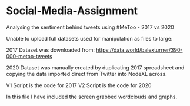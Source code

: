 # Social-Media-Assignment
Analysing the sentiment behind tweets using #MeToo - 2017 vs 2020

Unable to upload full datasets used for manipulation as files to large:

2017 Dataset was downloaded from: https://data.world/balexturner/390-000-metoo-tweets

2020 Dataset was manually created by duplicating 2017 spreadsheet and copying the data imported direct from Twitter into NodeXL across.



V1 Script is the code for 2017
V2 Script is the code for 2020


In this file I have included the screen grabbed wordclouds and graphs.
